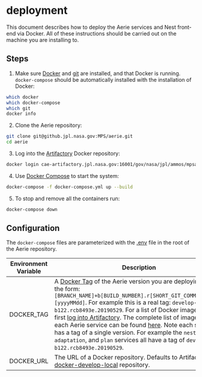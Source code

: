 # deployment

This document describes how to deploy the Aerie services and Nest front-end via Docker. All of these instructions should be carried out on the machine you are installing to.

## Steps

1. Make sure [Docker](https://www.docker.com/) and [git](https://git-scm.com/) are installed, and that Docker is running. `docker-compose` should be automatically installed with the installation of Docker:

```bash
which docker
which docker-compose
which git
docker info
```

2. Clone the Aerie repository:

```bash
git clone git@github.jpl.nasa.gov:MPS/aerie.git
cd aerie
```

3. Log into the [Artifactory](https://cae-artifactory.jpl.nasa.gov) Docker repository:

```bash
docker login cae-artifactory.jpl.nasa.gov:16001/gov/nasa/jpl/ammos/mpsa/aerie
```

4. Use [Docker Compose](https://docs.docker.com/compose/reference/) to start the system:

```bash
docker-compose -f docker-compose.yml up --build
```

5. To stop and remove all the containers run:

```bash
docker-compose down
```

## Configuration

The `docker-compose` files are parameterized with the [.env](../.env) file in the root of the Aerie repository.

| Environment Variable | Description |
| -------------------- | ----------- |
| DOCKER_TAG | A [Docker Tag](https://docs.docker.com/engine/reference/commandline/tag/) of the Aerie version you are deploying. It has the form: `[BRANCH_NAME]+b[BUILD_NUMBER].r[SHORT_GIT_COMMIT_HASH].[yyyyMMdd]`. For example this is a real tag: `develop-b122.rcb8493e.20190529`. For a list of Docker image tags, first [log into Artifactory](https://cae-artifactory.jpl.nasa.gov/artifactory/webapp/#/login). The complete list of images for each Aerie service can be found [here](https://cae-artifactory.jpl.nasa.gov/artifactory/webapp/#/artifacts/browse/tree/General/docker-develop-local/gov/nasa/jpl/ammos/mpsa/aerie). Note each service has a tag of a single version. For example the `nest`, `adaptation`, and `plan` services all have a tag of `develop-b122.rcb8493e.20190529`. |
| DOCKER_URL | The URL of a Docker repository. Defaults to Artifactories [docker-develop-local](https://cae-artifactory.jpl.nasa.gov/artifactory/webapp/#/artifacts/browse/tree/General/docker-develop-local) repository. |
